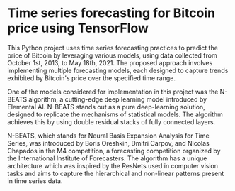 # Time series forecasting for Bitcoin price using TensorFlow
This Python project uses time series forecasting practices to predict the price of Bitcoin by leveraging various models, using data collected from October 1st, 2013, to May 18th, 2021. The proposed approach involves implementing multiple forecasting models, each designed to capture trends exhibited by Bitcoin's price over the specified time range.

One of the models considered for implementation in this project was the N-BEATS algorithm, a cutting-edge deep learning model introduced by Elemental AI. N-BEATS stands out as a pure deep-learning solution, designed to replicate the mechanisms of statistical models. The algorithm achieves this by using double residual stacks of fully connected layers.

N-BEATS, which stands for Neural Basis Expansion Analysis for Time Series, was introduced by Boris Oreshkin, Dmitri Carpov, and Nicolas Chapados in the M4 competition, a forecasting competition organized by the International Institute of Forecasters. The algorithm has a unique architecture which was inspired by the ResNets used in computer vision tasks and aims to capture the hierarchical and non-linear patterns present in time series data.
